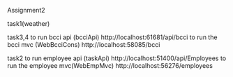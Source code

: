 Assignment2


task1(weather)

task3,4
to run bcci api (bcciApi)
http://localhost:61681/api/bcci
to run the bcci mvc (WebBcciCons)
http://localhost:58085/bcci

task2
to run employee api (taskApi)
http://localhost:51400/api/Employees
to run the employee mvc(WebEmpMvc)
http://localhost:56276/employees
